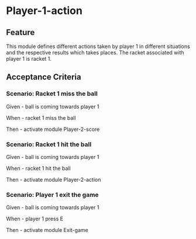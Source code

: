 # Player-1-action

## Feature

This module defines different actions taken by player 1 in different situations
and the respective results which takes places.
The racket associated with player 1 is racket 1.

## Acceptance Criteria

### Scenario: Racket 1 miss the ball

  Given - ball is coming towards player 1

  When - racket 1 miss the ball

  Then - activate module Player-2-score
  
### Scenario: Racket 1 hit the ball

  Given - ball is coming towards player 1

  When - racket 1 hit the ball

  Then - activate module Player-2-action
  
### Scenario: Player 1 exit the game

  Given - ball is coming towards player 1

  When - player 1 press E
  
  Then - activate module Exit-game
